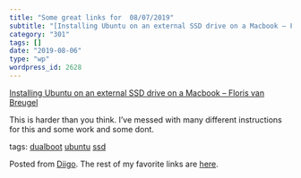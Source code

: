 ```yaml
---
title: "Some great links for  08/07/2019"
subtitle: "[Installing Ubuntu on an external SSD drive on a Macbook – Floris van Breugel](https://florisvanbreu..."
category: "301"
tags: []
date: "2019-08-06"
type: "wp"
wordpress_id: 2628
---
```

[Installing Ubuntu on an external SSD drive on a Macbook – Floris van Breugel](https://florisvanbreugel.wordpress.com/2018/03/23/installing-ubuntu-on-an-external-ssd-drive-on-a-macbook/) 

This is harder than you think. I’ve messed with many different instructions for this and some work and some dont.

 tags: [dualboot](https://www.diigo.com/user/pitosalas/dualboot) [ubuntu](https://www.diigo.com/user/pitosalas/ubuntu) [ssd](https://www.diigo.com/user/pitosalas/ssd)

Posted from [Diigo](https://www.diigo.com). The rest of my favorite links are [here](https://www.diigo.com/user/pitosalas).
